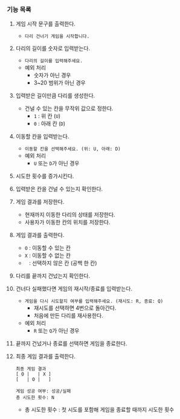 ### 기능 목록

1. 게임 시작 문구를 출력한다.
    - `다리 건너기 게임을 시작합니다.`
2. 다리의 길이를 숫자로 입력받는다.
    - `다리의 길이를 입력해주세요.`
    - 예외 처리
        - 숫자가 아닌 경우
        - 3~20 범위가 아닌 경우
3. 입력받은 길이만큼 다리를 생성한다.
    - 건널 수 있는 칸을 무작위 값으로 정한다.
        - `1` : 위 칸  (`U`)
        - `0` : 아래 칸 (`D`)
4. 이동할 칸을 입력받는다.
    - `이동할 칸을 선택해주세요. (위: U, 아래: D)`
    - 예외 처리
        - `U` 또는 `D`가 아닌 경우
5. 시도한 횟수를 증가시킨다.
6. 입력받은 칸을 건널 수 있는지 확인한다.
7. 게임 결과를 저장한다.
    - 현재까지 이동한 다리의 상태를 저장한다.
    - 사용자가 이동한 칸의 위치를 저장한다.
8. 게임 결과를 출력한다.
    - `O` : 이동할 수 있는 칸
    - `X` : 이동할 수 없는 칸
    - ` ` : 선택하지 않은 칸 (공백 한 칸)
9. 다리를 끝까지 건넜는지 확인한다.
10. 건너다 실패했다면 게임의 재시작/종료를 입력받는다.
    - `게임을 다시 시도할지 여부를 입력해주세요. (재시도: R, 종료: Q)`
        - 재시도를 선택하면 4번으로 돌아간다.
        - 처음에 만든 다리를 재사용한다.
    - 예외 처리
        - `R` 또는 `Q`가 아닌 경우
11. 끝까지 건넜거나 종료를 선택하면 게임을 종료한다.
12. 최종 게임 결과를 출력한다.

    ```
    최종 게임 결과
    [ O |   | X ]
    [   | O |   ]
    
    게임 성공 여부: 성공/실패
    총 시도한 횟수: N
    ```

    - 총 시도한 횟수 : 첫 시도를 포함해 게임을 종료할 때까지 시도한 횟수